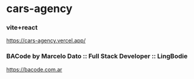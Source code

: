 # cars-agency
### vite+react
https://cars-agency.vercel.app/

### BACode by Marcelo Dato :: Full Stack Developer :: LingBodie
https://bacode.com.ar
